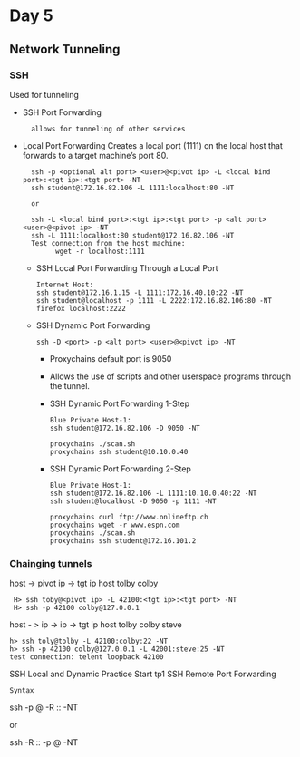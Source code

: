 # Day 5

## Network Tunneling

### SSH
  Used for tunneling

  * SSH Port Forwarding

          allows for tunneling of other services
  * Local Port Forwarding
    Creates a local port (1111) on the local host that forwards to a target machine’s port 80.
    
          ssh -p <optional alt port> <user>@<pivot ip> -L <local bind port>:<tgt ip>:<tgt port> -NT
          ssh student@172.16.82.106 -L 1111:localhost:80 -NT
    
          or

          ssh -L <local bind port>:<tgt ip>:<tgt port> -p <alt port> <user>@<pivot ip> -NT
          ssh -L 1111:localhost:80 student@172.16.82.106 -NT
          Test connection from the host machine:
                wget -r localhost:1111
    
    * SSH Local Port Forwarding Through a Local Port
   
          Internet Host:
          ssh student@172.16.1.15 -L 1111:172.16.40.10:22 -NT
          ssh student@localhost -p 1111 -L 2222:172.16.82.106:80 -NT
          firefox localhost:2222
    * SSH Dynamic Port Forwarding
   
          ssh -D <port> -p <alt port> <user>@<pivot ip> -NT
        * Proxychains default port is 9050
        * Allows the use of scripts and other userspace programs through the tunnel.
        * SSH Dynamic Port Forwarding 1-Step
     
              Blue Private Host-1:
              ssh student@172.16.82.106 -D 9050 -NT

              proxychains ./scan.sh
              proxychains ssh student@10.10.0.40

        * SSH Dynamic Port Forwarding 2-Step

              Blue Private Host-1:
              ssh student@172.16.82.106 -L 1111:10.10.0.40:22 -NT
              ssh student@localhost -D 9050 -p 1111 -NT

              proxychains curl ftp://www.onlineftp.ch
              proxychains wget -r www.espn.com
              proxychains ./scan.sh
              proxychains ssh student@172.16.101.2

### Chainging tunnels
  host -> pivot ip -> tgt ip
  host    tolby       colby

     H> ssh toby@<pivot ip> -L 42100:<tgt ip>:<tgt port> -NT
     H> ssh -p 42100 colby@127.0.0.1
  host - > ip -> ip -> tgt ip
  host    tolby  colby  steve
  
    h> ssh toly@tolby -L 42100:colby:22 -NT
    h> ssh -p 42100 colby@127.0.0.1 -L 42001:steve:25 -NT
    test connection: telent loopback 42100
    





SSH Local and Dynamic Practice
Start
tp1
SSH Remote Port Forwarding

    Syntax

ssh -p <optional alt port> <user>@<remote ip> -R <remote bind port>:<tgt ip>:<tgt port> -NT

or

ssh -R <remote bind port>:<tgt ip>:<tgt port> -p <alt port> <user>@<remote ip> -NT


